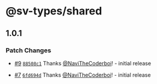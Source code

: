 # @sv-types/shared

## 1.0.1

### Patch Changes

-   [#9](https://github.com/NaviTheCoderboi/sv-aria/pull/9) [`88508c1`](https://github.com/NaviTheCoderboi/sv-aria/commit/88508c11e5a060eaa3ec49ac94a0d662a4117b18) Thanks [@NaviTheCoderboi](https://github.com/NaviTheCoderboi)! - initial release

-   [#7](https://github.com/NaviTheCoderboi/sv-aria/pull/7) [`6fd694d`](https://github.com/NaviTheCoderboi/sv-aria/commit/6fd694ded7bd3ef161a20ab967d32066201c4bee) Thanks [@NaviTheCoderboi](https://github.com/NaviTheCoderboi)! - initial release
